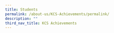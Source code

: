 ```yaml
---
title: Students
permalink: /about-us/KCS-Achievements/permalink/
description: ""
third_nav_title: KCS Achievements
---
```

